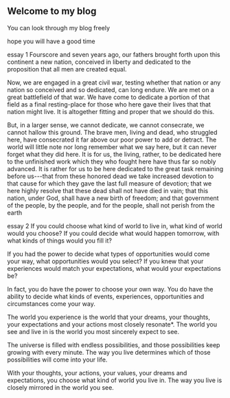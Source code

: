 ## Welcome to my blog

You can look through my blog freely

hope you will have a good time

essay 1
Fourscore and seven years ago, our fathers brought forth upon this continent a new nation, conceived in liberty and dedicated to the proposition that all men are created equal.

Now, we are engaged in a great civil war, testing whether that nation or any nation so conceived and so dedicated, can long endure. We are met on a great battlefield of that war. We have come to dedicate a portion of that field as a final resting-place for those who here gave their lives that that nation might live. It is altogether fitting and proper that we should do this.

But, in a larger sense, we cannot dedicate, we cannot consecrate, we cannot hallow this ground. The brave men, living and dead, who struggled here, have consecrated it far above our poor power to add or detract. The world will little note nor long remember what we say here, but it can never forget what they did here. It is for us, the living, rather, to be dedicated here to the unfinished work which they who fought here have thus far so nobly advanced. It is rather for us to be here dedicated to the great task remaining before us---that from these honored dead we take increased devotion to that cause for which they gave the last full measure of devotion; that we here highly resolve that these dead shall not have died in vain; that this nation, under God, shall have a new birth of freedom; and that government of the people, by the people, and for the people, shall not perish from the earth

essay 2
If you could choose what kind of world to live in, what kind of world would you choose? If you could decide what would happen tomorrow, with what kinds of things would you fill it?

If you had the power to decide what types of opportunities would come your way, what opportunities would you select? If you knew that your experiences would match your expectations, what would your expectations be?

In fact, you do have the power to choose your own way. You do have the ability to decide what kinds of events, experiences, opportunities and circumstances come your way.

The world you experience is the world that your dreams, your thoughts, your expectations and your actions most closely resonate*. The world you see and live in is the world you most sincerely expect to see.

The universe is filled with endless possibilities, and those possibilities keep growing with every minute. The way you live determines which of those possibilities will come into your life.

With your thoughts, your actions, your values, your dreams and expectations, you choose what kind of world you live in. The way you live is closely mirrored in the world you see.
